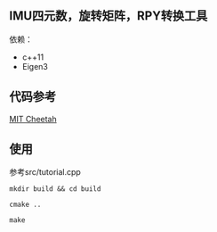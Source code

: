 ## IMU四元数，旋转矩阵，RPY转换工具

依赖：

- c++11
- Eigen3

## 代码参考

[MIT Cheetah](https://github.com/mit-biomimetics/Cheetah-Software.git)

## 使用

参考src/tutorial.cpp

```
mkdir build && cd build

cmake ..

make
```